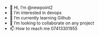 - 👋 Hi, I’m @newpoint2
- 👀 I’m interested in devops
- 🌱 I’m currently learning Github
- 💞️ I’m looking to collaborate on any project
- 📫 How to reach me 07413301955


<!---
newpoint2/newpoint2 is a ✨ special ✨ repository because its `README.md` (this file) appears on your GitHub profile.
You can click the Preview link to take a look at your changes.
--->
